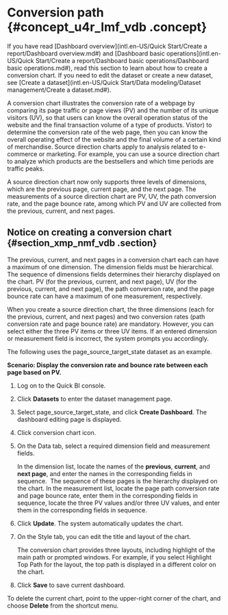 # Conversion path {#concept_u4r_lmf_vdb .concept}

If you have read [Dashboard overview](intl.en-US/Quick Start/Create a report/Dashboard overview.md#) and [Dashboard basic operations](intl.en-US/Quick Start/Create a report/Dashboard basic operations/Dashboard basic operations.md#), read this section to learn about how to create a conversion chart. If you need to edit the dataset or create a new dataset, see [Create a dataset](intl.en-US/Quick Start/Data modeling/Dataset management/Create a dataset.md#).

A conversion chart illustrates the conversion rate of a webpage by comparing its page traffic or page views \(PV\) and the number of its unique visitors \(UV\), so that users can know the overall operation status of the website and the final transaction volume of a type of products. Vistor\) to determine the conversion rate of the web page, then you can know the overall operating effect of the website and the final volume of a certain kind of merchandise. Source direction charts apply to analysis related to e-commerce or marketing. For example, you can use a source direction chart to analyze which products are the bestsellers and which time periods are traffic peaks.

A source direction chart now only supports three levels of dimensions, which are the previous page, current page, and the next page. The measurements of a source direction chart are PV, UV, the path conversion rate, and the page bounce rate, among which PV and UV are collected from the previous, current, and next pages.

## Notice on creating a conversion chart {#section_xmp_nmf_vdb .section}

The previous, current, and next pages in a conversion chart each can have a maximum of one dimension. The dimension fields must be hierarchical. The sequence of dimensions fields determines their hierarchy displayed on the chart. PV \(for the previous, current, and next page\), UV \(for the previous, current, and next page\), the path conversion rate, and the page bounce rate can have a maximum of one measurement, respectively.

When you create a source direction chart, the three dimensions \(each for the previous, current, and next pages\) and two conversion rates \(path conversion rate and page bounce rate\) are mandatory. However, you can select either the three PV items or three UV items. If an entered dimension or measurement field is incorrect, the system prompts you accordingly.

The following uses the page\_source\_target\_state dataset as an example.

**Scenario: Display the conversion rate and bounce rate between each page based on PV.**

1.  Log on to the Quick BI console.
2.  Click **Datasets** to enter the dataset management page.
3.  Select page\_source\_target\_state, and click **Create Dashboard**. The dashboard editing page is displayed.
4.  Click conversion chart icon.
5.  On the Data tab, select a required dimension field and measurement fields.

    In the dimension list, locate the names of the **previous**, **current**, and **next page**, and enter the names in the corresponding fields in sequence.  The sequence of these pages is the hierarchy displayed on the chart. In the measurement list, locate the page path conversion rate and page bounce rate, enter them in the corresponding fields in sequence, locate the three PV values and/or three UV values, and enter them in the corresponding fields in sequence.

6.  Click **Update**. The system automatically updates the chart.
7.  On the Style tab, you can edit the title and layout of the chart.

    The conversion chart provides three layouts, including highlight of the main path or prompted windows. For example, if you select Highlight Top Path for the layout, the top path is displayed in a different color on the chart.

8.  Click **Save** to save current dashboard.

To delete the current chart, point to the upper-right corner of the chart, and choose **Delete** from the shortcut menu.

